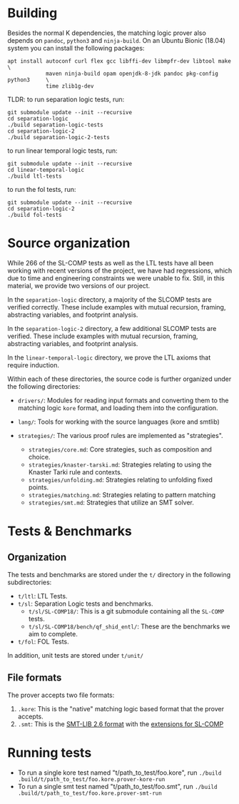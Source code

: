 Building
========

Besides the normal K dependencies, the matching logic prover also depends on
`pandoc`, `python3` and `ninja-build`.
On an Ubuntu Bionic (18.04) system you can install the following packages:

```
apt install autoconf curl flex gcc libffi-dev libmpfr-dev libtool make         \                        
            maven ninja-build opam openjdk-8-jdk pandoc pkg-config python3     \                        
            time zlib1g-dev                           
```

TLDR: to run separation logic tests, run:

```
git submodule update --init --recursive
cd separation-logic
./build separation-logic-tests
cd separation-logic-2
./build separation-logic-2-tests
```

to run linear temporal logic tests, run:

```
git submodule update --init --recursive
cd linear-temporal-logic
./build ltl-tests
```

to run the fol tests, run:

```
git submodule update --init --recursive
cd separation-logic-2
./build fol-tests
```

Source organization
===================

While 266 of the SL-COMP tests as well as the LTL tests have all been working
with recent versions of the project, we have had regressions, which due to time
and engineering constraints we were unable to fix. Still, in this material, we
provide two versions of our project.

In the `separation-logic` directory, a majority of the SLCOMP tests are verified
correctly. These include examples with mutual recursion, framing, abstracting
variables, and footprint analysis.

In the `separation-logic-2` directory, a few additional SLCOMP tests are verified.
These include examples with mutual recursion, framing, abstracting
variables, and footprint analysis.

In the `linear-temporal-logic` directory, we prove the LTL axioms that require
induction.

Within each of these directories, the source code is further organized under the
following directories:

* `drivers/`: Modules for reading input formats and converting them to the
   matching logic `kore` format, and loading them into the configuration.
* `lang/`: Tools for working with the source languages (kore and smtlib)
* `strategies/`: The various proof rules are implemented as "strategies".

  * `strategies/core.md`: Core strategies, such as composition and choice.
  * `strategies/knaster-tarski.md`: Strategies relating to using the Knaster Tarki rule
    and contexts.
  * `strategies/unfolding.md`: Strategies relating to unfolding fixed points.
  * `strategies/matching.md`: Strategies relating to pattern matching
  * `strategies/smt.md`: Strategies that utilize an SMT solver.

Tests & Benchmarks
==================

Organization
-------------

The tests and benchmarks are stored under the `t/` directory in the following
subdirectories:

* `t/ltl`: LTL Tests.
* `t/sl`: Separation Logic tests and benchmarks.
    * `t/sl/SL-COMP18/`: This is a git submodule containing all the `SL-COMP` tests.
    * `t/sl/SL-COMP18/bench/qf_shid_entl/`: These are the benchmarks we aim to complete.
* `t/fol`: FOL Tests.

In addition, unit tests are stored under `t/unit/`

File formats
------------

The prover accepts two file formats:

1. `.kore`: This is the "native" matching logic based format that the prover accepts.
2. `.smt`: This is the [SMT-LIB 2.6 format] with the [extensions for SL-COMP]

[SMT-LIB 2.6 format]: http://smtlib.cs.uiowa.edu/papers/smt-lib-reference-v2.6-r2017-07-18.pdf
[extensions for SL-COMP]: https://sl-comp.github.io/docs/smtlib-sl.pdf

Running tests
=============

* To run a single kore test named "t/path_to_test/foo.kore", run `./build .build/t/path_to_test/foo.kore.prover-kore-run`
* To run a single smt test named "t/path_to_test/foo.smt", run `./build .build/t/path_to_test/foo.kore.prover-smt-run`
